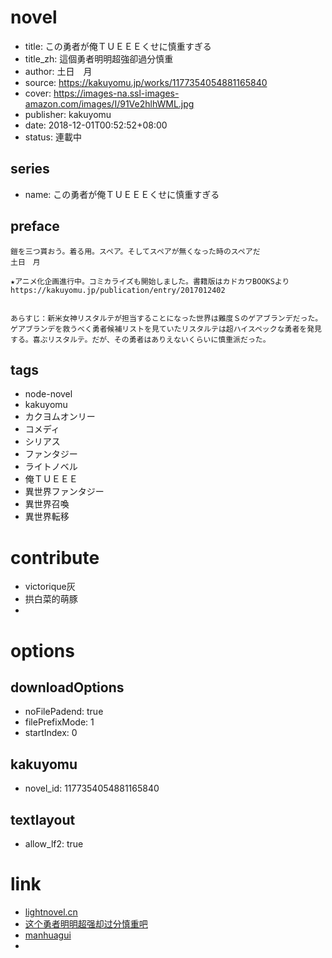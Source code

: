 # novel

- title: この勇者が俺ＴＵＥＥＥくせに慎重すぎる
- title_zh: 這個勇者明明超強卻過分慎重
- author: 土日　月
- source: https://kakuyomu.jp/works/1177354054881165840
- cover: https://images-na.ssl-images-amazon.com/images/I/91Ve2hlhWML.jpg
- publisher: kakuyomu
- date: 2018-12-01T00:52:52+08:00
- status: 連載中

## series

- name: この勇者が俺ＴＵＥＥＥくせに慎重すぎる

## preface


```
鎧を三つ貰おう。着る用。スペア。そしてスペアが無くなった時のスペアだ
土日　月

★アニメ化企画進行中。コミカライズも開始しました。書籍版はカドカワBOOKSより
https://kakuyomu.jp/publication/entry/2017012402


あらすじ：新米女神リスタルテが担当することになった世界は難度Ｓのゲアブランデだった。ゲアブランデを救うべく勇者候補リストを見ていたリスタルテは超ハイスペックな勇者を発見する。喜ぶリスタルテ。だが、その勇者はありえないくらいに慎重派だった。
```

## tags

- node-novel
- kakuyomu
- カクヨムオンリー
- コメディ
- シリアス
- ファンタジー
- ライトノベル
- 俺ＴＵＥＥＥ
- 異世界ファンタジー
- 異世界召喚
- 異世界転移

# contribute

- victorique灰
- 拱白菜的萌豚
- 

# options

## downloadOptions

- noFilePadend: true
- filePrefixMode: 1
- startIndex: 0

## kakuyomu

- novel_id: 1177354054881165840

## textlayout

- allow_lf2: true

# link

- [lightnovel.cn](https://www.lightnovel.cn/thread-945037-1-1.html)
- [这个勇者明明超强却过分慎重吧](https://tieba.baidu.com/f?kw=%E8%BF%99%E4%B8%AA%E5%8B%87%E8%80%85%E6%98%8E%E6%98%8E%E8%B6%85%E5%BC%BA%E5%8D%B4%E8%BF%87%E5%88%86%E6%85%8E%E9%87%8D&ie=utf-8 "这个勇者明明超强却过分慎重")
- [manhuagui](https://tw.manhuagui.com/comic/30064/)
- 

